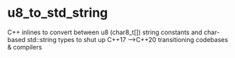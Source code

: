 # u8_to_std_string
C++ inlines to convert between u8 (char8_t[]) string constants and char-based std::string types to shut up C++17 -->C++20 transitioning codebases &amp; compilers

